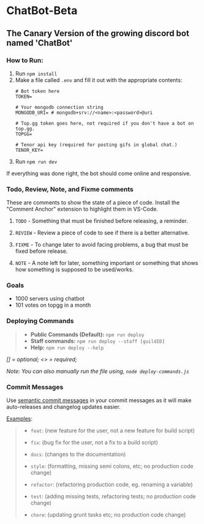 # ChatBot-Beta

The Canary Version of the growing discord bot named 'ChatBot'
---


### How to Run:
1. Run `npm install`
2. Make a file called `.env` and fill it out with the appropriate contents:
    ```env
    # Bot token here
    TOKEN= 

    # Your mongodb connection string
    MONGODB_URI= # mongodb+srv://<name>:<password>@uri

    # Top.gg token goes here, not required if you don't have a bot on top.gg.
    TOPGG= 

    # Tenor api key (required for posting gifs in global chat.)
    TENOR_KEY=
    ```
3. Run `npm run dev`

If everything was done right, the bot should come online and responsive.

### Todo, Review, Note, and Fixme comments

These are comments to show the state of a piece of code. Install
the "Comment Anchor" extension to highlight them in VS-Code.

1. `TODO` - Something that must be finished before releasing, a reminder.

2. `REVIEW` - Review a piece of code to see if there is a better alternative.

3. `FIXME` - To change later to avoid facing problems, a bug that must be fixed before release.

4. `NOTE` - A note left for later, something important or something that shows how something is supposed to be used/works.

### Goals

* 1000 servers using chatbot
* 101 votes on topgg in a month

### Deploying Commands
> * **Public Commands (Default):** `npm run deploy`
> * **Staff commands:**  `npm run deploy --staff [guildID]`
> * **Help:** `npm run deploy --help`

*[] = optional; <> = required;*

*Note: You can also manually run the file using, `node deploy-commands.js`*


### Commit Messages

Use [semantic commit messages](https://gist.github.com/joshbuchea/6f47e86d2510bce28f8e7f42ae84c716) in your commit messages as it will make auto-releases and changelog updates easier.

[Examples](https://gist.github.com/joshbuchea/6f47e86d2510bce28f8e7f42ae84c716):

> * `feat`: (new feature for the user, not a new feature for build script)
>
> * `fix`: (bug fix for the user, not a fix to a build script)
>
> * `docs`: (changes to the documentation)
>
> * `style`: (formatting, missing semi colons, etc; no production code change)
>
> * `refactor`: (refactoring production code, eg. renaming a variable)
>
> * `test`: (adding missing tests, refactoring tests; no production code change)
>
> * `chore`: (updating grunt tasks etc; no production code change)
